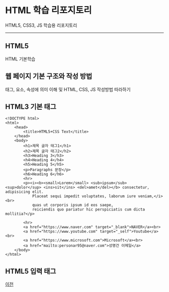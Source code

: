 # HTML 학습 리포지토리
HTML5, CSS3, JS 학습용 리포지토리

------------------

## HTML5
HTML 기본학습

## 웹 페이지 기본 구조와 작성 방법
태그, 요소, 속성에 의미 이해 및 HTML, CSS, JS 작성방법 따라하기

## HTML3 기본 태그
```
<!DOCTYPE html>
<html>
    <head>
        <title>HTML5+CSS Text</title>
    </head>
    <body>
        <h1>제목 글자 태그1</h1>
        <h2>제목 글자 태그2</h2>
        <h3>Heading 3</h3>
        <h4>Heading 4</h4>
        <h5>Heading 5</h5>
        <p>Paragraphs 문장</p>
        <h6>Heading 6</h6>
        <hr>
        <p><i><b><small>Lorem</small> <sub>ipsum</sub> <sup>dolor</sup> <ins>sit</ins> <del>amet</del></b> consectetur, adipisicing elit. 
            Placeat sequi impedit voluptates, laborum iure veniam,</i><br>
            quas ut corporis ipsum id eos saepe, 
            reiciendis quo pariatur hic perspiciatis cum dicta mollitia?</p>

        <hr>
        <a href="https://www.naver.com" target="_blank">NAVER</a><br>
        <a href="https://www.youtube.com" target="_self">Youtube</a><br>
        <a href="https://www.microsoft.com">Microsoft</a><br>
        <a href="mailto:personar95@naver.com">성명건 이메일</a>
    </body>
</html>
```

## HTML5 입력 태그

[이전](https://github.com/ieyeppo/StudyHtml)
